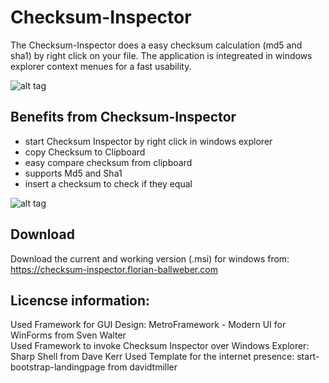 # Checksum-Inspector

The Checksum-Inspector does a easy checksum calculation (md5 and sha1) by right click on your file. The application is integreated in windows explorer context menues for a fast usability.

![alt tag](https://github.com/XxDeadLiiNexX/Checksum-Inspector/blob/master/Images/ProductPreview.PNG)

## Benefits from Checksum-Inspector

* start Checksum Inspector by right click in windows explorer
* copy Checksum to Clipboard
* easy compare checksum from clipboard
* supports Md5 and Sha1
* insert a checksum to check if they equal

![alt tag](https://github.com/XxDeadLiiNexX/Checksum-Inspector/blob/master/Images/ProductPreview2.PNG)

## Download

Download the current and working version (.msi) for windows from:  
https://checksum-inspector.florian-ballweber.com


## Licencse information:

Used Framework for GUI Design: MetroFramework - Modern UI for WinForms from Sven Walter           
Used Framework to invoke Checksum Inspector over Windows Explorer: Sharp Shell from Dave Kerr 
Used Template for the internet presence: start-bootstrap-landingpage from davidtmiller 
